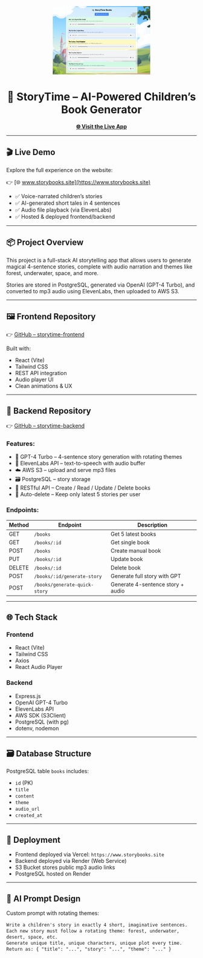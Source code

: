 <div align="center">
  <img src="./2025-05-22-23-55-46.png" height="180"/>
  <h1>🧠 StoryTime – AI-Powered Children’s Book Generator</h1>
  <p><a href="https://www.storybooks.site" target="_blank"><strong>🌐 Visit the Live App</strong></a></p>
</div>

---

## 🎬 Live Demo

Explore the full experience on the website:

👉 [🌐 www.storybooks.site](https://www.storybooks.site)

- ✅ Voice-narrated children’s stories
- ✅ AI-generated short tales in 4 sentences
- ✅ Audio file playback (via ElevenLabs)
- ✅ Hosted & deployed frontend/backend 

---

## 📦 Project Overview

This project is a full-stack AI storytelling app that allows users to generate magical 4-sentence stories, complete with audio narration and themes like forest, underwater, space, and more.  

Stories are stored in PostgreSQL, generated via OpenAI (GPT-4 Turbo), and converted to mp3 audio using ElevenLabs, then uploaded to AWS S3.

---

## 🖼️ Frontend Repository

👉 [GitHub – storytime-frontend](https://github.com/vanthienha199/storytime-frontend)

Built with:
- React (Vite)
- Tailwind CSS
- REST API integration
- Audio player UI
- Clean animations & UX

---

## 🔧 Backend Repository

👉 [GitHub – storytime-backend](https://github.com/vanthienha199/storytime-backend)

### Features:
- 🧠 GPT-4 Turbo – 4-sentence story generation with rotating themes
- 🎤 ElevenLabs API – text-to-speech with audio buffer
- ☁️ AWS S3 – upload and serve mp3 files
- 🗃️ PostgreSQL – story storage
- 🎯 RESTful API – Create / Read / Update / Delete books
- 🔁 Auto-delete – Keep only latest 5 stories per user

### Endpoints:
| Method | Endpoint | Description |
|--------|----------|-------------|
| GET    | `/books` | Get 5 latest books |
| GET    | `/books/:id` | Get single book |
| POST   | `/books` | Create manual book |
| PUT    | `/books/:id` | Update book |
| DELETE | `/books/:id` | Delete book |
| POST   | `/books/:id/generate-story` | Generate full story with GPT |
| POST   | `/books/generate-quick-story` | Generate 4-sentence story + audio |

---

## 🌐 Tech Stack

### Frontend
- React (Vite)
- Tailwind CSS
- Axios
- React Audio Player

### Backend
- Express.js
- OpenAI GPT-4 Turbo
- ElevenLabs API
- AWS SDK (S3Client)
- PostgreSQL (with pg)
- dotenv, nodemon

---

## 🗃️ Database Structure

PostgreSQL table `books` includes:
- `id` (PK)
- `title`
- `content`
- `theme`
- `audio_url`
- `created_at`

---

## 🚀 Deployment

- Frontend deployed via Vercel: `https://www.storybooks.site`
- Backend deployed via Render (Web Service)
- S3 Bucket stores public mp3 audio links
- PostgreSQL hosted on Render

---

## 🧠 AI Prompt Design

Custom prompt with rotating themes:
```text
Write a children's story in exactly 4 short, imaginative sentences.
Each new story must follow a rotating theme: forest, underwater, desert, space, etc.
Generate unique title, unique characters, unique plot every time.
Return as: { "title": "...", "story": "...", "theme": "..." }
